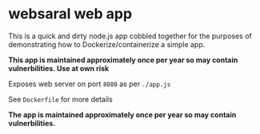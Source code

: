 # websaral web app 
This is a quick and dirty node.js app cobbled together for the purposes of demonstrating how to Dockerize/containerize a simple app.

**This app is maintained approximately once per year so may contain vulnerbilities. Use at own risk**

Exposes web server on port `8080` as per `./app.js`

See `Dockerfile` for more details

**The app is maintained approximately once per year so may contain vulnerbilities.**
